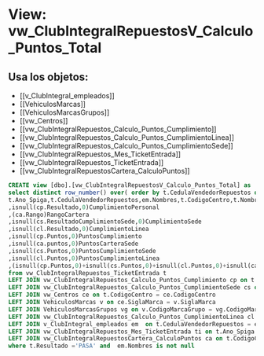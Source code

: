 # View: vw_ClubIntegralRepuestosV_Calculo_Puntos_Total

## Usa los objetos:
- [[v_ClubIntegral_empleados]]
- [[VehiculosMarcas]]
- [[VehiculosMarcasGrupos]]
- [[vw_Centros]]
- [[vw_ClubIntegralRepuestos_Calculo_Puntos_Cumplimiento]]
- [[vw_ClubIntegralRepuestos_Calculo_Puntos_CumplimientoLinea]]
- [[vw_ClubIntegralRepuestos_Calculo_Puntos_CumplimientoSede]]
- [[vw_ClubIntegralRepuestos_Mes_TicketEntrada]]
- [[vw_ClubIntegralRepuestos_TicketEntrada]]
- [[vw_ClubIntegralRepuestosCartera_CalculoPuntos]]

```sql
CREATE view [dbo].[vw_ClubIntegralRepuestosV_Calculo_Puntos_Total] as
select distinct row_number() over( order by t.CedulaVendedorRepuestos desc)orden,
t.Ano_Spiga,t.CedulaVendedorRepuestos,em.Nombres,t.CodigoCentro,t.NombreCentro,ce.SiglaMarca,v.CodigoMarca,v.Marca,v.CodigoMarcaGrupo,vg.MarcaGrupo,t.Trimestre,t.Resultado
,isnull(cp.Resultado,0)CumplimientoPersonal
,(ca.Rango)RangoCartera
,isnull(cs.ResultadoCumplimientoSede,0)CumplimientoSede
,isnull(cl.Resultado,0)CumplimientoLinea
,isnull(cp.Puntos,0)PuntosCumplimiento
,isnull(ca.puntos,0)PuntosCarteraSede
,isnull(cs.Puntos,0)PuntosCumplimientoSede
,isnull(cl.Puntos,0)PuntosCumplimientoLinea
,(isnull(cp.Puntos,0)+isnull(cs.Puntos,0)+isnull(cl.Puntos,0)+isnull(ca.Puntos,0))PuntosTotal
from vw_ClubIntegralRepuestos_TicketEntrada t
LEFT JOIN vw_ClubIntegralRepuestos_Calculo_Puntos_Cumplimiento cp on t.CedulaVendedorRepuestos = cp.CedulaVendedorRepuestos and t.Ano_Spiga = cp.Ano_Spiga and t.Trimestre = cp.Trimestre
LEFT JOIN vw_ClubIntegralRepuestos_Calculo_Puntos_CumplimientoSede cs on t.CedulaVendedorRepuestos = cs.CedulaVendedorRepuestos and t.Ano_Spiga = cp.Ano_Spiga and t.Trimestre = cs.TrimestreCumplimientoSede
LEFT JOIN vw_Centros ce on t.CodigoCentro = ce.CodigoCentro
LEFT JOIN VehiculosMarcas v on ce.SiglaMarca = v.SiglaMarca
LEFT JOIN VehiculosMarcasGrupos vg on v.CodigoMarcaGrupo = vg.CodigoMarcaGrupo
LEFT JOIN vw_ClubIntegralRepuestos_Calculo_Puntos_CumplimientoLinea cl on v.CodigoMarca = cl.CodigoMarca and t.Ano_Spiga = cl.Ano and t.Trimestre = cl.Trimestre
LEFT JOIN v_ClubIntegral_empleados em  on t.CedulaVendedorRepuestos = em.CodigoEmpleado
LEFT JOIN vw_ClubIntegralRepuestos_Mes_TicketEntrada ti on t.Ano_Spiga = ti.Ano_Spiga and t.CedulaVendedorRepuestos = ti.CedulaVendedorRepuestos
LEFT JOIN vw_ClubIntegralRepuestosCartera_CalculoPuntos ca on t.CodigoCentro = ca.CodigoCentro and t.Trimestre = ca.Trimestre 
where t.Resultado ='PASA' and  em.Nombres is not null

```
